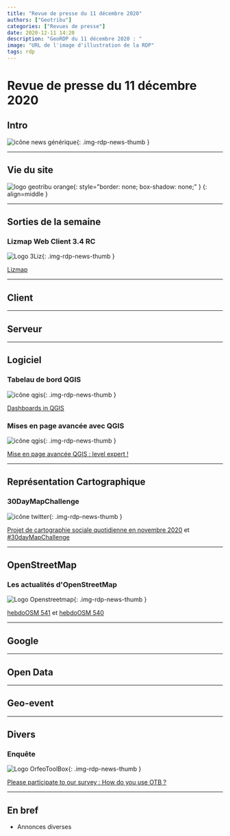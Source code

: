 ```yaml
---
title: "Revue de presse du 11 décembre 2020"
authors: ["Geotribu"]
categories: ["Revues de presse"]
date: 2020-12-11 14:20
description: "GeoRDP du 11 décembre 2020 : "
image: "URL de l'image d'illustration de la RDP"
tags: rdp
---
```


# Revue de presse du 11 décembre 2020

## Intro

![icône news générique](https://cdn.geotribu.fr/img/internal/icons-rdp-news/news.png "News"){: .img-rdp-news-thumb }

----

## Vie du site

![logo geotribu orange](https://cdn.geotribu.fr/img/internal/charte/geotribu_logo_rectangle_384x80.png "logo geotribu orange"){: style="border: none; box-shadow: none;" }
{: align=middle }

----

## Sorties de la semaine

### Lizmap Web Client 3.4 RC

![Logo 3Liz](https://cdn.geotribu.fr/img/logos-icones/entreprises_association/3liz_0.png){: .img-rdp-news-thumb }

[Lizmap](https://www.3liz.com/blog/rldhont/index.php?post/2020/11/26/Lizmap-Web-Client-3.4-RC)

----

## Client

----

## Serveur

----

## Logiciel

### Tabelau de bord QGIS

![icône qgis](https://cdn.geotribu.fr/images/logos-icones/logiciels_librairies/qgis.png "QGIS"){: .img-rdp-news-thumb }

[Dashboards in QGIS](https://anitagraser.com/2020/12/05/dashboards-in-qgis/)

### Mises en page avancée avec QGIS

![icône qgis](https://cdn.geotribu.fr/images/logos-icones/logiciels_librairies/qgis.png "QGIS"){: .img-rdp-news-thumb }

[Mise en page avancée QGIS : level expert !](http://pasq.fr/mise-page-avancee-expert-qgis)

----

## Représentation Cartographique

### 30DayMapChallenge

![icône twitter](https://cdn.geotribu.fr/img/logos-icones/social/twitter.png "Twitter"){: .img-rdp-news-thumb }

[Projet de cartographie sociale quotidienne en novembre 2020](https://github.com/tjukanovt/30DayMapChallenge) et [#30dayMapChallenge](https://neocarto.hypotheses.org/12028)

----

## OpenStreetMap

### Les actualités d'OpenStreetMap

![Logo Openstreetmap](https://cdn.geotribu.fr/img/logos-icones/OpenStreetMap/Openstreetmap.png "Openstreetmap"){: .img-rdp-news-thumb }

[hebdoOSM 541](http://weeklyosm.eu/fr/archives/14021) et [hebdoOSM 540](http://weeklyosm.eu/fr/archives/14005)

----

## Google

----

## Open Data

----

## Geo-event

----

## Divers

### Enquête 

![Logo OrfeoToolBox](https://cdn.geotribu.fr/img/logos-icones/logiciels_librairies/OrfeoToolBox_OTB.png){: .img-rdp-news-thumb }

[Please participate to our survey : How do you use OTB ?](https://www.orfeo-toolbox.org/please-participate-to-our-survey-how-do-you-use-otb/)

----

## En bref

- Annonces diverses
